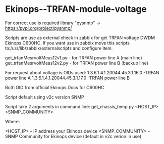 # Ekinops--TRFAN-module-voltage

For correct use is required library "pysnmp" -> https://pypi.org/project/pysnmp/

Scripts are use as external check in zabbix for get TRFAN voltage DWDM Ekinops C600HC. If you want use in zabbix move this scripts to:/usr/lib/zabbix/externalscripts and configure item.

get_trfanMesrvoltMeas12v1.py - for TRFAN power line A (main line)
get_trfanMesrvoltMeas12v2.py - for TRFAN power line B (backup line)

For request about voltage is OIDs used:
1.3.6.1.4.1.20044.45.3.1.16.0 -TRFAN power line A
1.3.6.1.4.1.20044.45.3.1.17.0 -TRFAN power line B

Both OID from official Ekinops Docs for C600HC


Script default using v2c version SNMP

Script take 2 arguments in command line: get_chassis_temp.py <HOST_IP> <SNMP_COMMUNITY> 

Where:

<HOST_IP> - IP address your Ekinops device
<SNMP_COMMUNITY> - SNMP Community for Ekinops device (default in v2c verion in use)